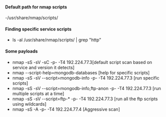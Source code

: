 #### Default path for nmap scripts
-/usr/share/nmap/scripts/
#### Finding specific service scripts
- ls -al /usr/share/nmap/scripts/ | grep "http"
#### Some payloads
- nmap -sS -sV -sC -p- -T4 192.224.77.3[default script scan based on service and version it detects]
- nmap --script-help=mongodb-databases [help for specific scripts]
- nmap -sS -sV --script=mongodb-info -p- -T4 192.224.77.3 [run specific scripts]
- nmap -sS -sV --script=mongodb-info,ftp-anon -p- -T4 192.224.77.3 [run multiple scripts at a time]
- nmap -sS -sV --script=ftp-* -p- -T4 192.224.77.3 [run all the ftp scripts using wildcards]
- nmap -sS -A -p- -T4 192.224.77.4 [Aggressive scan]



